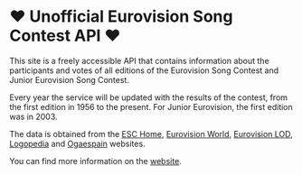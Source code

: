 # ❤️ Unofficial Eurovision Song Contest API ❤️

This site is a freely accessible API that contains information about the participants and votes of all editions of the Eurovision Song Contest and Junior Eurovision Song Contest.

Every year the service will be updated with the results of the contest, from the first edition in 1956 to the present. For Junior Eurovision, the first edition was in 2003.

The data is obtained from the [ESC Home](https://eschome.net/), [Eurovision World](https://eurovisionworld.com), [Eurovision LOD](https://so-we-must-think.space/greenstone3/eurovision-library/collection/eurovision/page/about), [Logopedia](https://logos.fandom.com/) and [Ogaespain](https://www.ogaespain.com/) websites.

You can find more information on the [website](https://eurovisionapi.runasp.net/).
